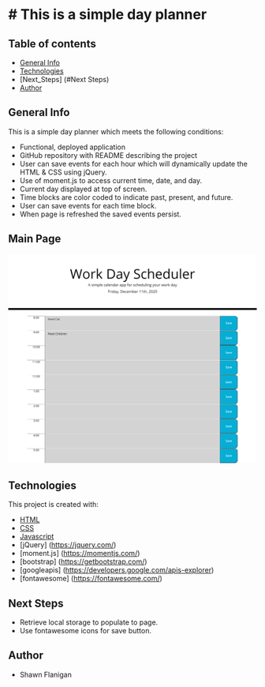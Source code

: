 # # This is a simple day planner
## Table of contents
- [General Info](#general-info)
- [Technologies](#technologies)
- [Next_Steps] (#Next Steps)
- [Author](#author)
## General Info
This is a simple day planner which meets the following conditions:
* Functional, deployed application
* GitHub repository with README describing the project
* User can save events for each hour which will dynamically update the HTML & CSS using jQuery.
* Use of moment.js to access current time, date, and day.
* Current day displayed at top of screen.
* Time blocks are color coded to indicate past, present, and future.
* User can save events for each time block.
* When page is refreshed the saved events persist.
## Main Page
![Main Page](./assets/dayPlanner.png)
## Technologies
This project is created with:
- [HTML](https://html.com/)
- [CSS](https://www.w3.org/Style/CSS/Overview.en.html)
- [Javascript](https://www.javascript.com/)
- [jQuery] (https://jquery.com/)
- [moment.js] (https://momentjs.com/)
- [bootstrap] (https://getbootstrap.com/)
- [googleapis] (https://developers.google.com/apis-explorer)
- [fontawesome] (https://fontawesome.com/)
## Next Steps
- Retrieve local storage to populate to page. 
- Use fontawesome icons for save button.
## Author
- Shawn Flanigan